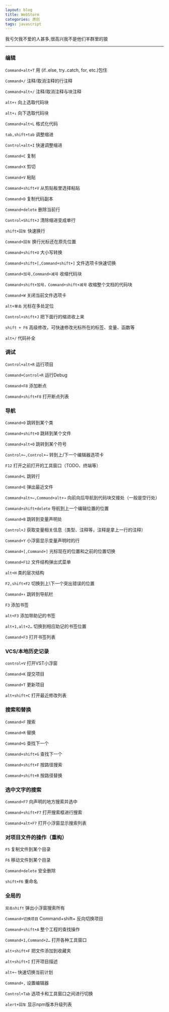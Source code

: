 ```yaml
---
layout: blog
title: WebStorm
categories: 原创
tags: javascript
---
```


我亏欠我不爱的人甚多,很高兴我不是他们羊群里的狼

<!--more-->

* * *

### 编辑

`Command+alt+T` 用 (if..else, try..catch, for, etc.)包住

`Command+/` 注释/取消注释的行注释

`Command+alt+/` 注释/取消注释与块注释

`alt+↑` 向上选取代码块

`alt+↓` 向下选取代码块

`Command+alt+L` 格式化代码

`tab,shift+tab` 调整缩进

`Control+alt+I` 快速调整缩进

`Command+C` 复制

`Command+X` 剪切

`Command+V` 粘贴

`Command+shift+V` 从剪贴板里选择粘贴

`Command+D` 复制代码副本

`Command+delete` 删除当前行

`Control+Shift+J` 清除缩进变成单行

`shift+回车` 快速换行

`Command+回车` 换行光标还在原先位置

`Command+shift+U` 大小写转换

`Command+shift+[,Command+shift+]`          文件选项卡快速切换

`Command+加号,Command+减号` 收缩代码块

`Command+shift+加号，Command+shift+减号`     收缩整个文档的代码块

`Command+W` 关闭当前文件选项卡

`alt+单击` 光标在多处定位

`Control+shift+J` 把下面行的缩进收上来

`shift + F6` 高级修改，可快速修改光标所在的标签、变量、函数等

`alt+/` 代码补全

### 调试

`Control+alt+R` 运行项目

`Command+Control+R` 运行Debug

`Command+F8` 添加断点

`Command+shift+F8` 打开断点列表

### 导航

`Command+O` 跳转到某个类

`Command+shift+O` 跳转到某个文件

`Command+alt+O` 跳转到某个符号

`Control+←,Control+→` 转到上/下一个编辑器选项卡

`F12` 打开之前打开的工具窗口（TODO、终端等）

`Command+L` 跳转行

`Command+E` 弹出最近文件

`Command+alt+←,Command+alt+→` 向前向后导航到代码块交接处（一般是空行处）

`Command+shift+delete` 导航到上一个编辑位置的位置

`Command+B` 跳转到变量声明处

`Control+J` 获取变量相关信息（类型、注释等，注释是拿上一行的注释）

`Command+Y` 小浮窗显示变量声明时的行

`Command+[,Command+]` 光标现在的位置和之前的位置切换

`Command+F12` 文件结构弹出式菜单

`alt+H` 类的层次结构

`F2,shift+F2` 切换到上\下一个突出错误的位置

`Command+↑` 跳转到导航栏

`F3` 添加书签

`alt+F3` 添加带助记的书签

`alt+1,alt+2…` 切换到相应助记的书签位置

`Command+F3` 打开书签列表

### VCS/本地历史记录

`control+V` 打开VST小浮窗

`Command+K` 提交项目

`Command+T` 更新项目

`alt+shift+C` 打开最近修改列表

### 搜索和替换

`Command+F` 搜索

`Command+R` 替换

`Command+G` 查找下一个

`Command+shift+G` 查找下一个

`Command+shift+F` 按路径搜索

`Command+shift+R` 按路径替换

### 选中文字的搜索

`Command+F7` 向声明的地方搜索并选中

`Command+shift+F7` 打开搜索框进行搜索

`Command+alt+F7` 打开小浮窗显示搜索列表

### 对项目文件的操作（重构）

`F5` 复制文件到某个目录

`F6` 移动文件到某个目录

`Command+delete` 安全删除

`shift+F6` 重命名

### 全局的

`双击shift` 弹出小浮窗搜索所有

`Command+切换项目` Command+shift+ 反向切换项目

`Command+shift+A` 整个工程的查找操作

`Command+1,Command+2…` 打开各种工具窗口

`alt+shift+F` 把文件添加到收藏夹

`alt+shift+I` 打开项目描述

`alt+~` 快速切换当前计划

`Command+,` 设置编辑器

`Control+Tab` 选项卡和工具窗口之间进行切换

`alert+回车` 显示npm版本升级列表
